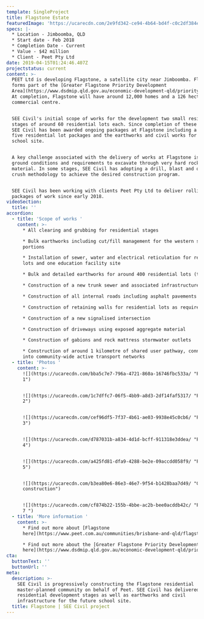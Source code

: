 ```yaml
---
template: SingleProject
title: Flagstone Estate
featuredImage: 'https://ucarecdn.com/2e9fd342-ce94-4b64-bd4f-c0c2df384ea4/'
specs: |-
  * Location - Jimboomba, QLD
  * Start date - Feb 2018
  * Completion Date - Current
  * Value - $42 million
  * Client - Peet Pty Ltd
date: 2019-04-15T01:24:46.407Z
projectstatus: current
content: >-
  PEET Ltd is developing Flagstone, a satellite city near Jimboomba. Flagstone
  forms part of the [Greater Flagstone Priority Development
  Area](https://www.dsdmip.qld.gov.au/economic-development-qld/priority-development-areas/greater-flagstone.html).
  At completion, Flagstone will have around 12,000 homes and a 126 hectare
  commercial centre.


  SEE Civil's initial scope of works for the development two small residential
  stages of around 60 residential lots each. Since completion of these stages,
  SEE Civil has been awarded ongoing packages at Flagstone including a further
  five residential lot packages and the earthworks and civil works for a future
  school site.


  A key challenge associated with the delivery of works at Flagstone is the
  ground conditions and requirements to excavate through very hard rock
  material. In some stages, SEE Civil has adopting a drill, blast and on-site
  crush methodology to achieve the desired construction program.  


  SEE Civil has been working with clients Peet Pty Ltd to deliver rolling
  packages of work since early 2018.
videoSection:
  title: ''
accordion:
  - title: 'Scope of works '
    content: >-
      * All clearing and grubbing for residential stages

      * Bulk earthworks including cut/fill management for the western stage one
      portions 

      * Installation of sewer, water and electrical reticulation for residential
      lots and one education facility site

      * Bulk and detailed earthworks for around 400 residential lots (to date) 

      * Construction of a new trunk sewer and associated infrastructure 

      * Construction of all internal roads including asphalt pavements 

      * Construction of retaining walls for residential lots as required 

      * Construction of a new signalised intersection 

      * Construction of driveways using exposed aggregate material 

      * Construction of gabions and rock mattress stormwater outlets 

      * Construction of around 1 kilometre of shared user pathway, connecting
      into community-wide active transport networks
  - title: 'Photos '
    content: >-
      ![](https://ucarecdn.com/bba5c7e7-796a-4721-860a-16746fbc533a/ "Flagstone
      1")


      ![](https://ucarecdn.com/1c7dffc7-06f5-4bb9-a8d3-2df14faf5317/ "Flagstone
      2")


      ![](https://ucarecdn.com/cef96df5-7f37-4b61-ae03-9938e45c0cb6/ "Flagstone
      3")


      ![](https://ucarecdn.com/d787031b-a834-4d1d-bcff-911318e3ddea/ "Flagstone
      4")


      ![](https://ucarecdn.com/a425fd81-dfa9-4288-be2e-09accdd058f9/ "Flagstone
      5")


      ![](https://ucarecdn.com/b3ea80e6-86e3-46e7-9f54-b1428baa7d49/ "Culvert
      construction")


      ![](https://ucarecdn.com/cf874b22-155b-4bbe-ac2b-bee0acddb42c/ "Flagstone
      7 ")
  - title: 'More information '
    content: >-
      * Find out more about [Flagstone
      here](https://www.peet.com.au/communities/brisbane-and-qld/flagstone)

      * Find out more about the [Greater Flagstone Priority Development Area
      here](https://www.dsdmip.qld.gov.au/economic-development-qld/priority-development-areas/greater-flagstone.html)
cta:
  buttonText: ''
  buttonUrl: ''
meta:
  description: >-
    SEE Civil is progressively constructing the Flagstone residential
    master-planned community on behalf of Peet. SEE Civil has delivered seven
    residential development stages as well as earthworks and civil
    infrastructure for the future school site. 
  title: Flagstone | SEE Civil project
---
```


